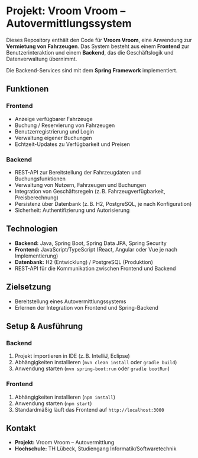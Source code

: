 # Projekt: Vroom Vroom – Autovermittlungssystem

Dieses Repository enthält den Code für **Vroom Vroom**, eine Anwendung zur **Vermietung von Fahrzeugen**. Das System besteht aus einem **Frontend** zur Benutzerinteraktion und einem **Backend**, das die Geschäftslogik und Datenverwaltung übernimmt.  

Die Backend-Services sind mit dem **Spring Framework** implementiert.

## Funktionen

### Frontend
- Anzeige verfügbarer Fahrzeuge  
- Buchung / Reservierung von Fahrzeugen  
- Benutzerregistrierung und Login  
- Verwaltung eigener Buchungen  
- Echtzeit-Updates zu Verfügbarkeit und Preisen  

### Backend
- REST-API zur Bereitstellung der Fahrzeugdaten und Buchungsfunktionen  
- Verwaltung von Nutzern, Fahrzeugen und Buchungen  
- Integration von Geschäftsregeln (z. B. Fahrzeugverfügbarkeit, Preisberechnung)  
- Persistenz über Datenbank (z. B. H2, PostgreSQL, je nach Konfiguration)  
- Sicherheit: Authentifizierung und Autorisierung  

## Technologien
- **Backend:** Java, Spring Boot, Spring Data JPA, Spring Security  
- **Frontend:** JavaScript/TypeScript (React, Angular oder Vue je nach Implementierung)  
- **Datenbank:** H2 (Entwicklung) / PostgreSQL (Produktion)  
- REST-API für die Kommunikation zwischen Frontend und Backend  


## Zielsetzung
- Bereitstellung eines Autovermittlungssystems  
- Erlernen der Integration von Frontend und Spring-Backend  

## Setup & Ausführung

### Backend
1. Projekt importieren in IDE (z. B. IntelliJ, Eclipse)  
2. Abhängigkeiten installieren (`mvn clean install` oder `gradle build`)  
3. Anwendung starten (`mvn spring-boot:run` oder `gradle bootRun`)  

### Frontend
1. Abhängigkeiten installieren (`npm install`)  
2. Anwendung starten (`npm start`)  
3. Standardmäßig läuft das Frontend auf `http://localhost:3000`  

## Kontakt
- **Projekt:** Vroom Vroom – Autovermittlung  
- **Hochschule:** TH Lübeck, Studiengang Informatik/Softwaretechnik

